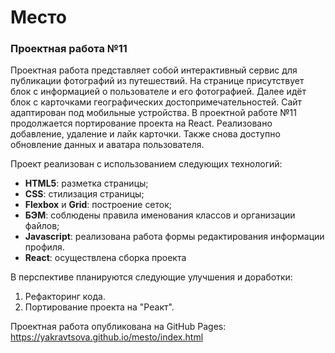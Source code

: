 # Место
### Проектная работа №11
Проектная работа представляет собой интерактивный сервис для публикации фотографий из путешествий. На странице присутствует блок с информацией о пользователе и его фотографией. Далее идёт блок с карточками географических достопримечательностей. Сайт адаптирован под мобильные устройства.
В проектной работе №11 продолжается портирование проекта на React. Реализовано добавление, удаление и лайк карточки. Также снова доступно обновление данных и аватара пользователя.

Проект реализован с использованием следующих технологий:
 * **HTML5**: разметка страницы;
 * **CSS**: стилизация страницы;
 * **Flexbox** и **Grid**: построение сеток;
 * **БЭМ**: соблюдены правила именования классов и организации файлов;
 * **Javascript**: реализована работа формы редактирования информации профиля. 
 * **React**: осуществлена сборка проекта

В перспективе планируются следующие улучшения и доработки:
 1. Рефакторинг кода.  
 2. Портирование проекта на "Реакт".

Проектная работа опубликована на GitHub Pages: https://yakravtsova.github.io/mesto/index.html